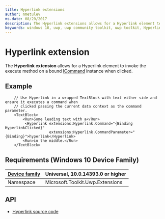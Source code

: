 ```yaml
---
title: Hyperlink extensions
author: nmetulev
ms.date: 08/20/2017
description: The Hyperlink extensions allows for a Hyperlink element to invoke the execute method on a bound ICommand instance when clicked.
keywords: windows 10, uwp, uwp community toolkit, uwp toolkit, Hyperlink, extensions
---
```


# Hyperlink extension

The **Hyperlink extension** allows for a Hyperlink element to invoke the execute method on a bound [ICommand](https://msdn.microsoft.com/en-us/library/system.windows.input.icommand.aspx) instance when clicked.

## Example

```xaml
	// Use Hyperlink in a wrapped TextBlock with text either side and ensure it executes a command when
	// clicked passing the current data context as the command parameter.
	<TextBlock>
	    <Run>Some leading text with a</Run>
	     <Hyperlink extensions:Hyperlink.Command="{Binding HyperlinkClicked}"
			        extensions:Hyperlink.CommandParameter="{Binding}">hyperlink</Hyperlink>
	    <Run>in the middle.</Run>
	</TextBlock>
```

## Requirements (Windows 10 Device Family)

| [Device family](http://go.microsoft.com/fwlink/p/?LinkID=526370) | Universal, 10.0.14393.0 or higher |
| --- | --- |
| Namespace | Microsoft.Toolkit.Uwp.Extensions |

## API

* [Hyperlink source code](https://github.com/Microsoft/UWPCommunityToolkit/blob/master/Microsoft.Toolkit.Uwp.UI/Extensions/Hyperlink)

